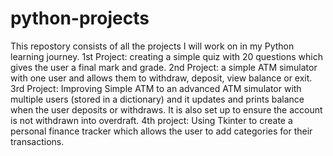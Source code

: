 # python-projects
This repostory consists of all the projects I will work on in my Python learning journey. 
1st Project: creating a simple quiz with 20 questions which gives the user a final mark and grade.
2nd Project: a simple ATM simulator with one user and allows them to withdraw, deposit, view balance or exit. 
3rd Project: Improving Simple ATM to an advanced ATM simulator with multiple users (stored in a dictionary) and it updates and prints balance when the user deposits or withdraws. It is also set up to ensure the account is not withdrawn into overdraft.
4th project: Using Tkinter to create a personal finance tracker which allows the user to add categories for their transactions.
